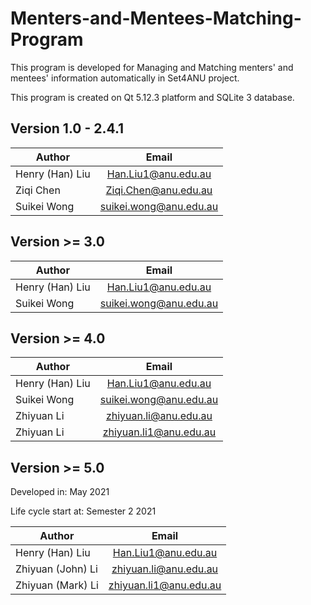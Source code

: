 # Menters-and-Mentees-Matching-Program
This program is developed for Managing and Matching menters' and mentees' information automatically in Set4ANU project. 

This program is created on Qt 5.12.3 platform and SQLite 3 database. 

## Version 1.0 - 2.4.1

| Author         | Email         |
| -------------  |:-------------:|
| Henry (Han) Liu| <Han.Liu1@anu.edu.au> |
| Ziqi Chen      | <Ziqi.Chen@anu.edu.au>      |
| Suikei Wong    | <suikei.wong@anu.edu.au>      |

## Version >= 3.0

| Author         | Email         |
| -------------  |:-------------:|
| Henry (Han) Liu| <Han.Liu1@anu.edu.au> |
| Suikei Wong    | <suikei.wong@anu.edu.au>      |


## Version >= 4.0

| Author         | Email         |
| -------------  |:-------------:|
| Henry (Han) Liu| <Han.Liu1@anu.edu.au> |
| Suikei Wong    | <suikei.wong@anu.edu.au>      |
| Zhiyuan Li     | <zhiyuan.li@anu.edu.au>       |
| Zhiyuan Li     | <zhiyuan.li1@anu.edu.au>      |

## Version >= 5.0
Developed in: May 2021

Life cycle start at: Semester 2 2021

| Author         | Email         |
| -------------  |:-------------:|
| Henry (Han) Liu| <Han.Liu1@anu.edu.au> |
| Zhiyuan (John) Li     | <zhiyuan.li@anu.edu.au>       |
| Zhiyuan (Mark) Li     | <zhiyuan.li1@anu.edu.au>      |